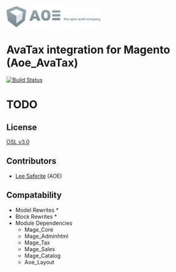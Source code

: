 [![AOE](aoe-logo.png)](http://www.aoe.com)

# AvaTax integration for Magento (Aoe_AvaTax)

[![Build Status](https://travis-ci.org/AOEpeople/Aoe_AvaTax.svg?branch=master)](https://travis-ci.org/AOEpeople/Aoe_AvaTax)

# TODO

## License
[OSL v3.0](http://opensource.org/licenses/OSL-3.0)

## Contributors
* [Lee Saferite](https://github.com/LeeSaferite) (AOE)

## Compatability
* Model Rewrites
    * 
* Block Rewrites
    * 
* Module Dependencies
    * Mage_Core
    * Mage_Adminhtml
    * Mage_Tax
    * Mage_Sales
    * Mage_Catalog
    * Aoe_Layout
